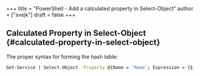 +++
title = "PowerShell - Add a calculated property in Select-Object"
author = ["svejk"]
draft = false
+++

## Calculated Property in Select-Object {#calculated-property-in-select-object}

The proper syntax for forming the hash table:

```sh { linenos=true, linenostart=1 }
Get-Service | Select-Object -Property @{Name = 'Name'; Expression = {$_.Name}}
```
